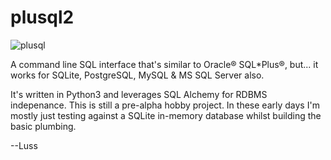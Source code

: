 # plusql2

![plusql](https://user-images.githubusercontent.com/1664798/120719305-0ac9c300-c498-11eb-9e1e-f8175074a99b.png) 

A command line SQL interface that's similar to Oracle&reg; SQL*Plus&reg;, but... it works for SQLite, PostgreSQL, MySQL &amp; MS SQL Server also.

It's written in Python3 and leverages SQL Alchemy for RDBMS indepenance.   This is still a pre-alpha hobby project.  In these early days I'm mostly just testing against a SQLite in-memory database whilst building the basic plumbing.

--Luss

